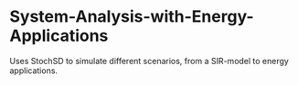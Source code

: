 # System-Analysis-with-Energy-Applications
Uses StochSD to simulate different scenarios, from a SIR-model to energy applications. 
